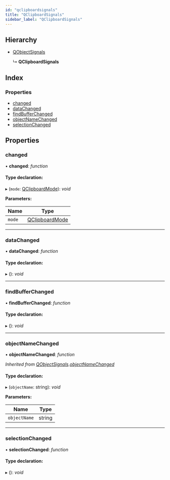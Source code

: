 ```yaml
---
id: "qclipboardsignals"
title: "QClipboardSignals"
sidebar_label: "QClipboardSignals"
---
```


## Hierarchy

* [QObjectSignals](qobjectsignals.md)

  ↳ **QClipboardSignals**

## Index

### Properties

* [changed](qclipboardsignals.md#changed)
* [dataChanged](qclipboardsignals.md#datachanged)
* [findBufferChanged](qclipboardsignals.md#findbufferchanged)
* [objectNameChanged](qclipboardsignals.md#objectnamechanged)
* [selectionChanged](qclipboardsignals.md#selectionchanged)

## Properties

###  changed

• **changed**: *function*

#### Type declaration:

▸ (`mode`: [QClipboardMode](../enums/qclipboardmode.md)): *void*

**Parameters:**

Name | Type |
------ | ------ |
`mode` | [QClipboardMode](../enums/qclipboardmode.md) |

___

###  dataChanged

• **dataChanged**: *function*

#### Type declaration:

▸ (): *void*

___

###  findBufferChanged

• **findBufferChanged**: *function*

#### Type declaration:

▸ (): *void*

___

###  objectNameChanged

• **objectNameChanged**: *function*

*Inherited from [QObjectSignals](qobjectsignals.md).[objectNameChanged](qobjectsignals.md#objectnamechanged)*

#### Type declaration:

▸ (`objectName`: string): *void*

**Parameters:**

Name | Type |
------ | ------ |
`objectName` | string |

___

###  selectionChanged

• **selectionChanged**: *function*

#### Type declaration:

▸ (): *void*
